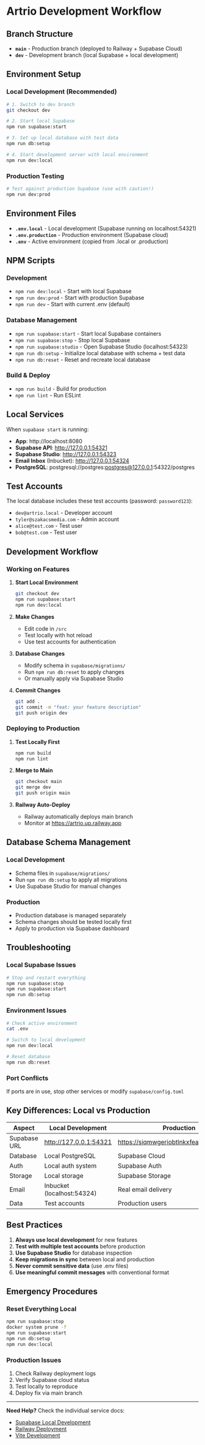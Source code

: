 # Artrio Development Workflow

## Branch Structure

- **`main`** - Production branch (deployed to Railway + Supabase Cloud)
- **`dev`** - Development branch (local Supabase + local development)

## Environment Setup

### Local Development (Recommended)
```bash
# 1. Switch to dev branch
git checkout dev

# 2. Start local Supabase
npm run supabase:start

# 3. Set up local database with test data
npm run db:setup

# 4. Start development server with local environment
npm run dev:local
```

### Production Testing
```bash
# Test against production Supabase (use with caution!)
npm run dev:prod
```

## Environment Files

- **`.env.local`** - Local development (Supabase running on localhost:54321)
- **`.env.production`** - Production environment (Supabase cloud)
- **`.env`** - Active environment (copied from .local or .production)

## NPM Scripts

### Development
- `npm run dev:local` - Start with local Supabase
- `npm run dev:prod` - Start with production Supabase
- `npm run dev` - Start with current .env (default)

### Database Management
- `npm run supabase:start` - Start local Supabase containers
- `npm run supabase:stop` - Stop local Supabase
- `npm run supabase:studio` - Open Supabase Studio (localhost:54323)
- `npm run db:setup` - Initialize local database with schema + test data
- `npm run db:reset` - Reset and recreate local database

### Build & Deploy
- `npm run build` - Build for production
- `npm run lint` - Run ESLint

## Local Services

When `supabase start` is running:

- **App**: http://localhost:8080
- **Supabase API**: http://127.0.0.1:54321
- **Supabase Studio**: http://127.0.0.1:54323
- **Email Inbox** (Inbucket): http://127.0.0.1:54324
- **PostgreSQL**: postgresql://postgres:postgres@127.0.0.1:54322/postgres

## Test Accounts

The local database includes these test accounts (password: `password123`):

- `dev@artrio.local` - Developer account
- `tyler@szakacsmedia.com` - Admin account  
- `alice@test.com` - Test user
- `bob@test.com` - Test user

## Development Workflow

### Working on Features

1. **Start Local Environment**
   ```bash
   git checkout dev
   npm run supabase:start
   npm run dev:local
   ```

2. **Make Changes**
   - Edit code in `/src`
   - Test locally with hot reload
   - Use test accounts for authentication

3. **Database Changes**
   - Modify schema in `supabase/migrations/`
   - Run `npm run db:reset` to apply changes
   - Or manually apply via Supabase Studio

4. **Commit Changes**
   ```bash
   git add .
   git commit -m "feat: your feature description"
   git push origin dev
   ```

### Deploying to Production

1. **Test Locally First**
   ```bash
   npm run build
   npm run lint
   ```

2. **Merge to Main**
   ```bash
   git checkout main
   git merge dev
   git push origin main
   ```

3. **Railway Auto-Deploy**
   - Railway automatically deploys main branch
   - Monitor at https://artrio.up.railway.app

## Database Schema Management

### Local Development
- Schema files in `supabase/migrations/`
- Run `npm run db:setup` to apply all migrations
- Use Supabase Studio for manual changes

### Production
- Production database is managed separately
- Schema changes should be tested locally first
- Apply to production via Supabase dashboard

## Troubleshooting

### Local Supabase Issues
```bash
# Stop and restart everything
npm run supabase:stop
npm run supabase:start
npm run db:setup
```

### Environment Issues
```bash
# Check active environment
cat .env

# Switch to local development
npm run dev:local

# Reset database
npm run db:reset
```

### Port Conflicts
If ports are in use, stop other services or modify `supabase/config.toml`

## Key Differences: Local vs Production

| Aspect | Local Development | Production |
|--------|------------------|------------|
| Supabase URL | http://127.0.0.1:54321 | https://siqmwgeriobtlnkxfeas.supabase.co |
| Database | Local PostgreSQL | Supabase Cloud |
| Auth | Local auth system | Supabase Auth |
| Storage | Local storage | Supabase Storage |
| Email | Inbucket (localhost:54324) | Real email delivery |
| Data | Test accounts | Production users |

## Best Practices

1. **Always use local development** for new features
2. **Test with multiple test accounts** before production
3. **Use Supabase Studio** for database inspection
4. **Keep migrations in sync** between local and production
5. **Never commit sensitive data** (use .env files)
6. **Use meaningful commit messages** with conventional format

## Emergency Procedures

### Reset Everything Local
```bash
npm run supabase:stop
docker system prune -f
npm run supabase:start
npm run db:setup
npm run dev:local
```

### Production Issues
1. Check Railway deployment logs
2. Verify Supabase cloud status
3. Test locally to reproduce
4. Deploy fix via main branch

---

**Need Help?** Check the individual service docs:
- [Supabase Local Development](https://supabase.com/docs/guides/cli/local-development)
- [Railway Deployment](https://docs.railway.app/)
- [Vite Development](https://vitejs.dev/guide/)